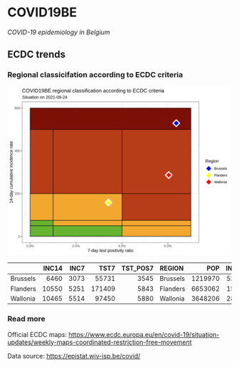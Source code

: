 
# COVID19BE

*COVID-19 epidemiology in Belgium*

## ECDC trends

### Regional classicifation according to ECDC criteria

![](COVID9BE-ecdc-trend.png)

|          | INC14 | INC7 |   TST7 | TST\_POS7 | REGION   |     POP | INC14\_RT |       PR7 |          GR |
| :------- | ----: | ---: | -----: | --------: | :------- | ------: | --------: | --------: | ----------: |
| Brussels |  6460 | 3073 |  55731 |      3545 | Brussels | 1219970 |  529.5212 | 0.0636091 | \-0.0927074 |
| Flanders | 10550 | 5251 | 171409 |      5843 | Flanders | 6653062 |  158.5736 | 0.0340881 | \-0.0090583 |
| Wallonia | 10465 | 5514 |  97450 |      5880 | Wallonia | 3648206 |  286.8533 | 0.0603386 |   0.1137144 |

### Read more

Official ECDC maps:
<https://www.ecdc.europa.eu/en/covid-19/situation-updates/weekly-maps-coordinated-restriction-free-movement>

Data source: <https://epistat.wiv-isp.be/covid/>
